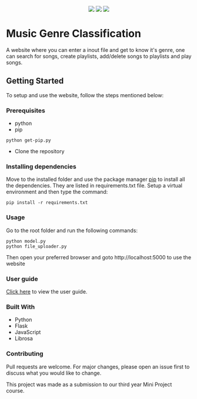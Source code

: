 <div align="center">

[![](https://img.shields.io/badge/Made_with-Python-green?style=for-the-badge&logo=node.js)](https://www.python.org/)
[![](https://img.shields.io/badge/Made_with-Flask-yellow?style=for-the-badge&logo=react)](https://flask.palletsprojects.com/en/2.0.x/)
[![](https://img.shields.io/badge/Database-MongoDB-red?style=for-the-badge&logo=mongodb)](mongodb.com "MongoDB")

</div>

# Music Genre Classification

A website where you can enter a inout file and get to know it's genre, one can search for songs, create playlists, add/delete songs to playlists and play songs.

## Getting Started

To setup and use the website, follow the steps mentioned below:

### Prerequisites

* python
* pip
```
python get-pip.py
```
* Clone the repository

### Installing dependencies

Move to the installed folder and use the package manager [pip](https://pip.pypa.io/en/stable/) to install all the dependencies. They are listed in requirements.txt file. Setup a virtual environment and then type the command:

```
pip install -r requirements.txt
```

### Usage

Go to the root folder and run the following commands:
```
python model.py
python file_uploader.py
```
Then open your preferred browser and goto http://localhost:5000 to use the website

### User guide
[Click here](https://docs.google.com/document/d/1RffuKVsY6LUzSGzST4rgTP2EFeoT9PRtYxQ_dDi0KrA/edit?usp=sharing) to view the user guide.

### Built With

* Python
* Flask
* JavaScript
* Librosa

### Contributing
Pull requests are welcome. For major changes, please open an issue first to discuss what you would like to change.

This project was made as a submission to our third year Mini Project course.

